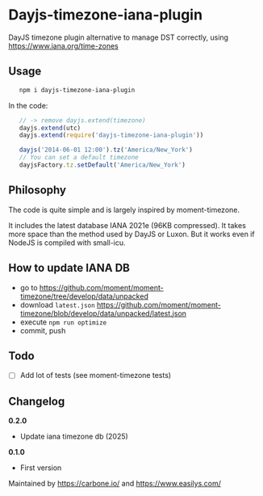 # Dayjs-timezone-iana-plugin

DayJS timezone plugin alternative to manage DST correctly, using https://www.iana.org/time-zones


## Usage

```sh
   npm i dayjs-timezone-iana-plugin
```

In the code:

```js
   // -> remove dayjs.extend(timezone)
   dayjs.extend(utc)
   dayjs.extend(require('dayjs-timezone-iana-plugin'))

   dayjs('2014-06-01 12:00').tz('America/New_York')
   // You can set a default timezone
   dayjsFactory.tz.setDefault('America/New_York')
```

## Philosophy

The code is quite simple and is largely inspired by moment-timezone.

It includes the latest database IANA 2021e (96KB compressed). 
It takes more space than the method used by DayJS or Luxon. But it works even if NodeJS is compiled with small-icu.


## How to update IANA DB

- go to https://github.com/moment/moment-timezone/tree/develop/data/unpacked
- download `latest.json` https://github.com/moment/moment-timezone/blob/develop/data/unpacked/latest.json
- execute `npm run optimize`
- commit, push

## Todo

- [ ] Add lot of tests (see moment-timezone tests)

## Changelog

**0.2.0**
  - Update iana timezone db (2025)

**0.1.0**
  - First version

Maintained by https://carbone.io/ and https://www.easilys.com/ 